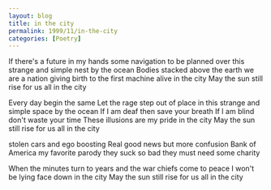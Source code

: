 ```yaml
---
layout: blog
title: in the city
permalink: 1999/11/in-the-city
categories: [Poetry]
---
```


If there's a future in my hands
some navigation to be planned
over this strange and simple nest by the ocean
Bodies stacked above the earth
we are a nation giving birth
to the first machine alive in the city
May the sun still rise for us all in the city

Every day begin the same
Let the rage step out of place
in this strange and simple space by the ocean
If I am deaf then save your breath
If I am blind don't waste your time
These illusions are my pride in the city
May the sun still rise for us all in the city

stolen cars and ego boosting
Real good news but more confusion
Bank of America my favorite parody
they suck so bad they must need some charity

When the minutes turn to years
and the war chiefs come to peace
I won't be lying face down in the city
May the sun still rise for us all in the city
